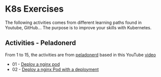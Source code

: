 # K8s Exercises

The following activities comes from different learning paths found in Youtube, GitHub... The purpose is to improve your skills with Kubernetes.

## Activities - Peladonerd

From 1 to 15, the activities are from [peladonerd](https://github.com/pablokbs/peladonerd/tree/master/kubernetes/35) based in this YouTube [video](https://www.youtube.com/watch?v=DCoBcpOA7W4)

* 01 - [Deploy a nginx pod](./01/README.md)
* 02 - [Deploy a nginx Pod with a deployment](./02/README.md)
